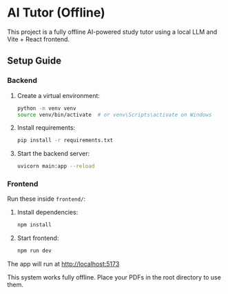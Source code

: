 # AI Tutor (Offline)

This project is a fully offline AI-powered study tutor using a local LLM and Vite + React frontend.

## Setup Guide

### Backend

1. Create a virtual environment:
   ```bash
   python -m venv venv
   source venv/bin/activate  # or venv\Scripts\activate on Windows
   ```

2. Install requirements:
   ```bash
   pip install -r requirements.txt
   ```

3. Start the backend server:
   ```bash
   uvicorn main:app --reload
   ```

### Frontend

Run these inside `frontend/`:

1. Install dependencies:
   ```bash
   npm install
   ```

2. Start frontend:
   ```bash
   npm run dev
   ```

The app will run at [http://localhost:5173](http://localhost:5173)

This system works fully offline. Place your PDFs in the root directory to use them.
